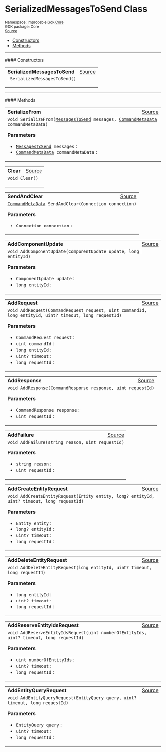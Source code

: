 
# SerializedMessagesToSend Class
<sup>
Namespace: Improbable.Gdk.<a href="{{urlRoot}}/api/core-index">Core</a><br/>
GDK package: Core<br/>
<a href="https://www.github.com/spatialos/gdk-for-unity/blob/15bb5eac/workers/unity/Packages/io.improbable.gdk.core/Worker/SerializedMessagesToSend.cs/#L8">Source</a>
<style>
a code {
                    padding: 0em 0.25em!important;
}
code {
                    background-color: #ffffff!important;
}
</style>
</sup>
<nav id="pageToc" class="page-toc"><ul><li><a href="#constructors">Constructors</a>
<li><a href="#methods">Methods</a>
</ul></nav>












</p>
<hr style="width:100%; border-top-color:#d8d8d8" />
#### Constructors


</p>




<table width="100%">
    <tr>
        <td style="border-right:none"><a id="serializedmessagestosend"></a><b>SerializedMessagesToSend</b></td>
        <td style="border-left:none; text-align:right"><a href="https://www.github.com/spatialos/gdk-for-unity/blob/15bb5eac/workers/unity/Packages/io.improbable.gdk.core/Worker/SerializedMessagesToSend.cs/#L48">Source</a></td>
    </tr>
    <tr>
        <td colspan="2">
<code> SerializedMessagesToSend()</code></p>






</td>
    </tr>
</table>




</p>
<hr style="width:100%; border-top-color:#d8d8d8" />
#### Methods


</p>




<table width="100%">
    <tr>
        <td style="border-right:none"><a id="serializefrom-messagestosend-commandmetadata"></a><b>SerializeFrom</b></td>
        <td style="border-left:none; text-align:right"><a href="https://www.github.com/spatialos/gdk-for-unity/blob/15bb5eac/workers/unity/Packages/io.improbable.gdk.core/Worker/SerializedMessagesToSend.cs/#L86">Source</a></td>
    </tr>
    <tr>
        <td colspan="2">
<code>void SerializeFrom(<a href="{{urlRoot}}/api/core/messages-to-send">MessagesToSend</a> messages, <a href="{{urlRoot}}/api/core/command-meta-data">CommandMetaData</a> commandMetaData)</code></p>



</p>

<b>Parameters</b>

<ul>
<li><code><a href="{{urlRoot}}/api/core/messages-to-send">MessagesToSend</a> messages</code> : </li>
<li><code><a href="{{urlRoot}}/api/core/command-meta-data">CommandMetaData</a> commandMetaData</code> : </li>
</ul>





</td>
    </tr>
</table>


<table width="100%">
    <tr>
        <td style="border-right:none"><a id="clear"></a><b>Clear</b></td>
        <td style="border-left:none; text-align:right"><a href="https://www.github.com/spatialos/gdk-for-unity/blob/15bb5eac/workers/unity/Packages/io.improbable.gdk.core/Worker/SerializedMessagesToSend.cs/#L110">Source</a></td>
    </tr>
    <tr>
        <td colspan="2">
<code>void Clear()</code></p>






</td>
    </tr>
</table>


<table width="100%">
    <tr>
        <td style="border-right:none"><a id="sendandclear-connection"></a><b>SendAndClear</b></td>
        <td style="border-left:none; text-align:right"><a href="https://www.github.com/spatialos/gdk-for-unity/blob/15bb5eac/workers/unity/Packages/io.improbable.gdk.core/Worker/SerializedMessagesToSend.cs/#L125">Source</a></td>
    </tr>
    <tr>
        <td colspan="2">
<code><a href="{{urlRoot}}/api/core/command-meta-data">CommandMetaData</a> SendAndClear(Connection connection)</code></p>



</p>

<b>Parameters</b>

<ul>
<li><code>Connection connection</code> : </li>
</ul>





</td>
    </tr>
</table>


<table width="100%">
    <tr>
        <td style="border-right:none"><a id="addcomponentupdate-componentupdate-long"></a><b>AddComponentUpdate</b></td>
        <td style="border-left:none; text-align:right"><a href="https://www.github.com/spatialos/gdk-for-unity/blob/15bb5eac/workers/unity/Packages/io.improbable.gdk.core/Worker/SerializedMessagesToSend.cs/#L203">Source</a></td>
    </tr>
    <tr>
        <td colspan="2">
<code>void AddComponentUpdate(ComponentUpdate update, long entityId)</code></p>



</p>

<b>Parameters</b>

<ul>
<li><code>ComponentUpdate update</code> : </li>
<li><code>long entityId</code> : </li>
</ul>





</td>
    </tr>
</table>


<table width="100%">
    <tr>
        <td style="border-right:none"><a id="addrequest-commandrequest-uint-long-uint-long"></a><b>AddRequest</b></td>
        <td style="border-left:none; text-align:right"><a href="https://www.github.com/spatialos/gdk-for-unity/blob/15bb5eac/workers/unity/Packages/io.improbable.gdk.core/Worker/SerializedMessagesToSend.cs/#L208">Source</a></td>
    </tr>
    <tr>
        <td colspan="2">
<code>void AddRequest(CommandRequest request, uint commandId, long entityId, uint? timeout, long requestId)</code></p>



</p>

<b>Parameters</b>

<ul>
<li><code>CommandRequest request</code> : </li>
<li><code>uint commandId</code> : </li>
<li><code>long entityId</code> : </li>
<li><code>uint? timeout</code> : </li>
<li><code>long requestId</code> : </li>
</ul>





</td>
    </tr>
</table>


<table width="100%">
    <tr>
        <td style="border-right:none"><a id="addresponse-commandresponse-uint"></a><b>AddResponse</b></td>
        <td style="border-left:none; text-align:right"><a href="https://www.github.com/spatialos/gdk-for-unity/blob/15bb5eac/workers/unity/Packages/io.improbable.gdk.core/Worker/SerializedMessagesToSend.cs/#L213">Source</a></td>
    </tr>
    <tr>
        <td colspan="2">
<code>void AddResponse(CommandResponse response, uint requestId)</code></p>



</p>

<b>Parameters</b>

<ul>
<li><code>CommandResponse response</code> : </li>
<li><code>uint requestId</code> : </li>
</ul>





</td>
    </tr>
</table>


<table width="100%">
    <tr>
        <td style="border-right:none"><a id="addfailure-string-uint"></a><b>AddFailure</b></td>
        <td style="border-left:none; text-align:right"><a href="https://www.github.com/spatialos/gdk-for-unity/blob/15bb5eac/workers/unity/Packages/io.improbable.gdk.core/Worker/SerializedMessagesToSend.cs/#L218">Source</a></td>
    </tr>
    <tr>
        <td colspan="2">
<code>void AddFailure(string reason, uint requestId)</code></p>



</p>

<b>Parameters</b>

<ul>
<li><code>string reason</code> : </li>
<li><code>uint requestId</code> : </li>
</ul>





</td>
    </tr>
</table>


<table width="100%">
    <tr>
        <td style="border-right:none"><a id="addcreateentityrequest-entity-long-uint-long"></a><b>AddCreateEntityRequest</b></td>
        <td style="border-left:none; text-align:right"><a href="https://www.github.com/spatialos/gdk-for-unity/blob/15bb5eac/workers/unity/Packages/io.improbable.gdk.core/Worker/SerializedMessagesToSend.cs/#L223">Source</a></td>
    </tr>
    <tr>
        <td colspan="2">
<code>void AddCreateEntityRequest(Entity entity, long? entityId, uint? timeout, long requestId)</code></p>



</p>

<b>Parameters</b>

<ul>
<li><code>Entity entity</code> : </li>
<li><code>long? entityId</code> : </li>
<li><code>uint? timeout</code> : </li>
<li><code>long requestId</code> : </li>
</ul>





</td>
    </tr>
</table>


<table width="100%">
    <tr>
        <td style="border-right:none"><a id="adddeleteentityrequest-long-uint-long"></a><b>AddDeleteEntityRequest</b></td>
        <td style="border-left:none; text-align:right"><a href="https://www.github.com/spatialos/gdk-for-unity/blob/15bb5eac/workers/unity/Packages/io.improbable.gdk.core/Worker/SerializedMessagesToSend.cs/#L228">Source</a></td>
    </tr>
    <tr>
        <td colspan="2">
<code>void AddDeleteEntityRequest(long entityId, uint? timeout, long requestId)</code></p>



</p>

<b>Parameters</b>

<ul>
<li><code>long entityId</code> : </li>
<li><code>uint? timeout</code> : </li>
<li><code>long requestId</code> : </li>
</ul>





</td>
    </tr>
</table>


<table width="100%">
    <tr>
        <td style="border-right:none"><a id="addreserveentityidsrequest-uint-uint-long"></a><b>AddReserveEntityIdsRequest</b></td>
        <td style="border-left:none; text-align:right"><a href="https://www.github.com/spatialos/gdk-for-unity/blob/15bb5eac/workers/unity/Packages/io.improbable.gdk.core/Worker/SerializedMessagesToSend.cs/#L233">Source</a></td>
    </tr>
    <tr>
        <td colspan="2">
<code>void AddReserveEntityIdsRequest(uint numberOfEntityIds, uint? timeout, long requestId)</code></p>



</p>

<b>Parameters</b>

<ul>
<li><code>uint numberOfEntityIds</code> : </li>
<li><code>uint? timeout</code> : </li>
<li><code>long requestId</code> : </li>
</ul>





</td>
    </tr>
</table>


<table width="100%">
    <tr>
        <td style="border-right:none"><a id="addentityqueryrequest-entityquery-uint-long"></a><b>AddEntityQueryRequest</b></td>
        <td style="border-left:none; text-align:right"><a href="https://www.github.com/spatialos/gdk-for-unity/blob/15bb5eac/workers/unity/Packages/io.improbable.gdk.core/Worker/SerializedMessagesToSend.cs/#L238">Source</a></td>
    </tr>
    <tr>
        <td colspan="2">
<code>void AddEntityQueryRequest(EntityQuery query, uint? timeout, long requestId)</code></p>



</p>

<b>Parameters</b>

<ul>
<li><code>EntityQuery query</code> : </li>
<li><code>uint? timeout</code> : </li>
<li><code>long requestId</code> : </li>
</ul>





</td>
    </tr>
</table>





